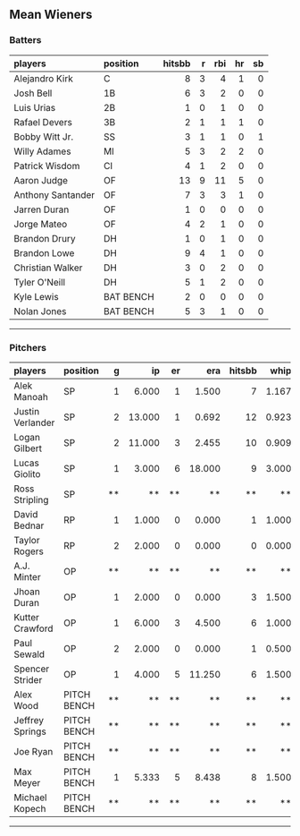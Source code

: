 ## Mean Wieners

### Batters

 
|players           |position  | hitsbb|  r| rbi| hr| sb| 
|:-----------------|:---------|------:|--:|---:|--:|--:| 
|Alejandro Kirk    |C         |      8|  3|   4|  1|  0| 
|Josh Bell         |1B        |      6|  3|   2|  0|  0| 
|Luis Urias        |2B        |      1|  0|   1|  0|  0| 
|Rafael Devers     |3B        |      2|  1|   1|  1|  0| 
|Bobby Witt Jr.    |SS        |      3|  1|   1|  0|  1| 
|Willy Adames      |MI        |      5|  3|   2|  2|  0| 
|Patrick Wisdom    |CI        |      4|  1|   2|  0|  0| 
|Aaron Judge       |OF        |     13|  9|  11|  5|  0| 
|Anthony Santander |OF        |      7|  3|   3|  1|  0| 
|Jarren Duran      |OF        |      1|  0|   0|  0|  0| 
|Jorge Mateo       |OF        |      4|  2|   1|  0|  0| 
|Brandon Drury     |DH        |      1|  0|   1|  0|  0| 
|Brandon Lowe      |DH        |      9|  4|   1|  0|  0| 
|Christian Walker  |DH        |      3|  0|   2|  0|  0| 
|Tyler O'Neill     |DH        |      5|  1|   2|  0|  0| 
|Kyle Lewis        |BAT BENCH |      2|  0|   0|  0|  0| 
|Nolan Jones       |BAT BENCH |      5|  3|   1|  0|  0| 


* * *

### Pitchers

 
|players          |position    |  g|     ip| er|    era| hitsbb|  whip| so|  w| sv| 
|:----------------|:-----------|--:|------:|--:|------:|------:|-----:|--:|--:|--:| 
|Alek Manoah      |SP          |  1|  6.000|  1|  1.500|      7| 1.167|  7|  1|  0| 
|Justin Verlander |SP          |  2| 13.000|  1|  0.692|     12| 0.923| 19|  2|  0| 
|Logan Gilbert    |SP          |  2| 11.000|  3|  2.455|     10| 0.909| 12|  0|  0| 
|Lucas Giolito    |SP          |  1|  3.000|  6| 18.000|      9| 3.000|  2|  0|  0| 
|Ross Stripling   |SP          | **|     **| **|     **|     **|    **| **| **| **| 
|David Bednar     |RP          |  1|  1.000|  0|  0.000|      1| 1.000|  1|  0|  0| 
|Taylor Rogers    |RP          |  2|  2.000|  0|  0.000|      0| 0.000|  2|  0|  2| 
|A.J. Minter      |OP          | **|     **| **|     **|     **|    **| **| **| **| 
|Jhoan Duran      |OP          |  1|  2.000|  0|  0.000|      3| 1.500|  3|  0|  1| 
|Kutter Crawford  |OP          |  1|  6.000|  3|  4.500|      6| 1.000|  4|  0|  0| 
|Paul Sewald      |OP          |  2|  2.000|  0|  0.000|      1| 0.500|  2|  0|  0| 
|Spencer Strider  |OP          |  1|  4.000|  5| 11.250|      6| 1.500|  4|  0|  0| 
|Alex Wood        |PITCH BENCH | **|     **| **|     **|     **|    **| **| **| **| 
|Jeffrey Springs  |PITCH BENCH | **|     **| **|     **|     **|    **| **| **| **| 
|Joe Ryan         |PITCH BENCH | **|     **| **|     **|     **|    **| **| **| **| 
|Max Meyer        |PITCH BENCH |  1|  5.333|  5|  8.438|      8| 1.500|  5|  0|  0| 
|Michael Kopech   |PITCH BENCH | **|     **| **|     **|     **|    **| **| **| **| 


* * *


